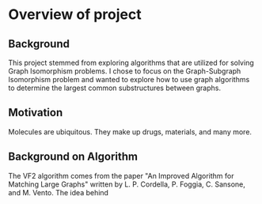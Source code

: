 # Overview of project
## Background
This project stemmed from exploring algorithms that are utilized for solving Graph Isomorphism problems. I chose to focus on the Graph-Subgraph Isomorphism problem and wanted to explore how to use graph algorithms to determine the largest common substructures between graphs.

## Motivation
Molecules are ubiquitous. They make up drugs, materials, and many more.

## Background on Algorithm
The VF2 algorithm comes from the paper "An Improved Algorithm for Matching Large Graphs" written by L. P. Cordella, P. Foggia, C. Sansone, and M. Vento. The idea behind
